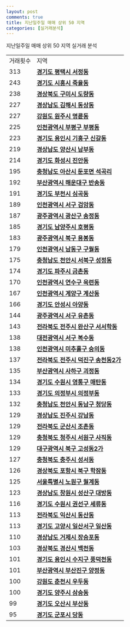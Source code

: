 ```yaml
---
layout: post
comments: true
title: 지난일주일 매매 상위 50 지역
categories: [실거래분석]
---
```


지난일주일 매매 상위 50 지역 실거래 분석

<table>
  <tr>
    <td>거래횟수</td>
    <td>지역</td>
  </tr>

  <tr>
    <td>313</td>
    <td colspan="4" style="font-weight: bold;"><a href="/실거래가/2021/05/13/41220.html">경기도 평택시 서정동</a></td>
  </tr>

  <tr>
    <td>243</td>
    <td colspan="4" style="font-weight: bold;"><a href="/실거래가/2021/05/13/41390.html">경기도 시흥시 죽율동</a></td>
  </tr>

  <tr>
    <td>238</td>
    <td colspan="4" style="font-weight: bold;"><a href="/실거래가/2021/05/13/47190.html">경상북도 구미시 도량동</a></td>
  </tr>

  <tr>
    <td>227</td>
    <td colspan="4" style="font-weight: bold;"><a href="/실거래가/2021/05/13/48250.html">경상남도 김해시 동상동</a></td>
  </tr>

  <tr>
    <td>227</td>
    <td colspan="4" style="font-weight: bold;"><a href="/실거래가/2021/05/13/42130.html">강원도 원주시 명륜동</a></td>
  </tr>

  <tr>
    <td>225</td>
    <td colspan="4" style="font-weight: bold;"><a href="/실거래가/2021/05/13/28237.html">인천광역시 부평구 부평동</a></td>
  </tr>

  <tr>
    <td>223</td>
    <td colspan="4" style="font-weight: bold;"><a href="/실거래가/2021/05/13/41463.html">경기도 용인시 기흥구 신갈동</a></td>
  </tr>

  <tr>
    <td>219</td>
    <td colspan="4" style="font-weight: bold;"><a href="/실거래가/2021/05/13/48330.html">경상남도 양산시 남부동</a></td>
  </tr>

  <tr>
    <td>214</td>
    <td colspan="4" style="font-weight: bold;"><a href="/실거래가/2021/05/13/41590.html">경기도 화성시 진안동</a></td>
  </tr>

  <tr>
    <td>195</td>
    <td colspan="4" style="font-weight: bold;"><a href="/실거래가/2021/05/13/44200.html">충청남도 아산시 둔포면 석곡리</a></td>
  </tr>

  <tr>
    <td>192</td>
    <td colspan="4" style="font-weight: bold;"><a href="/실거래가/2021/05/13/26350.html">부산광역시 해운대구 반송동</a></td>
  </tr>

  <tr>
    <td>191</td>
    <td colspan="4" style="font-weight: bold;"><a href="/실거래가/2021/05/13/41190.html">경기도 부천시 심곡동</a></td>
  </tr>

  <tr>
    <td>189</td>
    <td colspan="4" style="font-weight: bold;"><a href="/실거래가/2021/05/13/28260.html">인천광역시 서구 검암동</a></td>
  </tr>

  <tr>
    <td>187</td>
    <td colspan="4" style="font-weight: bold;"><a href="/실거래가/2021/05/13/29200.html">광주광역시 광산구 송정동</a></td>
  </tr>

  <tr>
    <td>185</td>
    <td colspan="4" style="font-weight: bold;"><a href="/실거래가/2021/05/13/41360.html">경기도 남양주시 호평동</a></td>
  </tr>

  <tr>
    <td>183</td>
    <td colspan="4" style="font-weight: bold;"><a href="/실거래가/2021/05/13/29170.html">광주광역시 북구 용봉동</a></td>
  </tr>

  <tr>
    <td>179</td>
    <td colspan="4" style="font-weight: bold;"><a href="/실거래가/2021/05/13/28200.html">인천광역시 남동구 구월동</a></td>
  </tr>

  <tr>
    <td>175</td>
    <td colspan="4" style="font-weight: bold;"><a href="/실거래가/2021/05/13/44133.html">충청남도 천안시 서북구 성정동</a></td>
  </tr>

  <tr>
    <td>174</td>
    <td colspan="4" style="font-weight: bold;"><a href="/실거래가/2021/05/13/41480.html">경기도 파주시 금촌동</a></td>
  </tr>

  <tr>
    <td>170</td>
    <td colspan="4" style="font-weight: bold;"><a href="/실거래가/2021/05/13/28185.html">인천광역시 연수구 옥련동</a></td>
  </tr>

  <tr>
    <td>167</td>
    <td colspan="4" style="font-weight: bold;"><a href="/실거래가/2021/05/13/28245.html">인천광역시 계양구 계산동</a></td>
  </tr>

  <tr>
    <td>166</td>
    <td colspan="4" style="font-weight: bold;"><a href="/실거래가/2021/05/13/41550.html">경기도 안성시 아양동</a></td>
  </tr>

  <tr>
    <td>144</td>
    <td colspan="4" style="font-weight: bold;"><a href="/실거래가/2021/05/13/29140.html">광주광역시 서구 유촌동</a></td>
  </tr>

  <tr>
    <td>143</td>
    <td colspan="4" style="font-weight: bold;"><a href="/실거래가/2021/05/13/45111.html">전라북도 전주시 완산구 서서학동</a></td>
  </tr>

  <tr>
    <td>138</td>
    <td colspan="4" style="font-weight: bold;"><a href="/실거래가/2021/05/13/30170.html">대전광역시 서구 복수동</a></td>
  </tr>

  <tr>
    <td>138</td>
    <td colspan="4" style="font-weight: bold;"><a href="/실거래가/2021/05/13/28177.html">인천광역시 미추홀구 숭의동</a></td>
  </tr>

  <tr>
    <td>137</td>
    <td colspan="4" style="font-weight: bold;"><a href="/실거래가/2021/05/13/45113.html">전라북도 전주시 덕진구 송천동2가</a></td>
  </tr>

  <tr>
    <td>135</td>
    <td colspan="4" style="font-weight: bold;"><a href="/실거래가/2021/05/13/26380.html">부산광역시 사하구 괴정동</a></td>
  </tr>

  <tr>
    <td>134</td>
    <td colspan="4" style="font-weight: bold;"><a href="/실거래가/2021/05/13/41117.html">경기도 수원시 영통구 매탄동</a></td>
  </tr>

  <tr>
    <td>133</td>
    <td colspan="4" style="font-weight: bold;"><a href="/실거래가/2021/05/13/41150.html">경기도 의정부시 의정부동</a></td>
  </tr>

  <tr>
    <td>132</td>
    <td colspan="4" style="font-weight: bold;"><a href="/실거래가/2021/05/13/44131.html">충청남도 천안시 동남구 청당동</a></td>
  </tr>

  <tr>
    <td>129</td>
    <td colspan="4" style="font-weight: bold;"><a href="/실거래가/2021/05/13/48170.html">경상남도 진주시 강남동</a></td>
  </tr>

  <tr>
    <td>129</td>
    <td colspan="4" style="font-weight: bold;"><a href="/실거래가/2021/05/13/45130.html">전라북도 군산시 조촌동</a></td>
  </tr>

  <tr>
    <td>129</td>
    <td colspan="4" style="font-weight: bold;"><a href="/실거래가/2021/05/13/43112.html">충청북도 청주시 서원구 사직동</a></td>
  </tr>

  <tr>
    <td>129</td>
    <td colspan="4" style="font-weight: bold;"><a href="/실거래가/2021/05/13/27230.html">대구광역시 북구 고성동2가</a></td>
  </tr>

  <tr>
    <td>127</td>
    <td colspan="4" style="font-weight: bold;"><a href="/실거래가/2021/05/13/43130.html">충청북도 충주시 성서동</a></td>
  </tr>

  <tr>
    <td>126</td>
    <td colspan="4" style="font-weight: bold;"><a href="/실거래가/2021/05/13/47113.html">경상북도 포항시 북구 학잠동</a></td>
  </tr>

  <tr>
    <td>125</td>
    <td colspan="4" style="font-weight: bold;"><a href="/실거래가/2021/05/13/11350.html">서울특별시 노원구 월계동</a></td>
  </tr>

  <tr>
    <td>123</td>
    <td colspan="4" style="font-weight: bold;"><a href="/실거래가/2021/05/13/48123.html">경상남도 창원시 성산구 대방동</a></td>
  </tr>

  <tr>
    <td>116</td>
    <td colspan="4" style="font-weight: bold;"><a href="/실거래가/2021/05/13/41113.html">경기도 수원시 권선구 세류동</a></td>
  </tr>

  <tr>
    <td>113</td>
    <td colspan="4" style="font-weight: bold;"><a href="/실거래가/2021/05/13/45140.html">전라북도 익산시 동산동</a></td>
  </tr>

  <tr>
    <td>113</td>
    <td colspan="4" style="font-weight: bold;"><a href="/실거래가/2021/05/13/41287.html">경기도 고양시 일산서구 일산동</a></td>
  </tr>

  <tr>
    <td>110</td>
    <td colspan="4" style="font-weight: bold;"><a href="/실거래가/2021/05/13/48310.html">경상남도 거제시 장승포동</a></td>
  </tr>

  <tr>
    <td>103</td>
    <td colspan="4" style="font-weight: bold;"><a href="/실거래가/2021/05/13/47290.html">경상북도 경산시 백천동</a></td>
  </tr>

  <tr>
    <td>101</td>
    <td colspan="4" style="font-weight: bold;"><a href="/실거래가/2021/05/13/41465.html">경기도 용인시 수지구 풍덕천동</a></td>
  </tr>

  <tr>
    <td>101</td>
    <td colspan="4" style="font-weight: bold;"><a href="/실거래가/2021/05/13/26230.html">부산광역시 부산진구 양정동</a></td>
  </tr>

  <tr>
    <td>100</td>
    <td colspan="4" style="font-weight: bold;"><a href="/실거래가/2021/05/13/42110.html">강원도 춘천시 우두동</a></td>
  </tr>

  <tr>
    <td>100</td>
    <td colspan="4" style="font-weight: bold;"><a href="/실거래가/2021/05/13/41630.html">경기도 양주시 삼숭동</a></td>
  </tr>

  <tr>
    <td>99</td>
    <td colspan="4" style="font-weight: bold;"><a href="/실거래가/2021/05/13/41370.html">경기도 오산시 부산동</a></td>
  </tr>

  <tr>
    <td>95</td>
    <td colspan="4" style="font-weight: bold;"><a href="/실거래가/2021/05/13/41410.html">경기도 군포시 당동</a></td>
  </tr>

</table>
